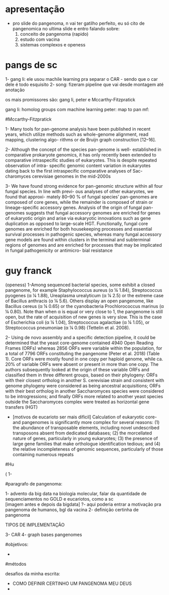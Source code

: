 # apresentação

- pro slide do pangenoma, n vai ter gatilho perfeito, eu só cito de pangenomica no ultima slide e entro falando sobre:
	1. conceito de pangenoma (rapido)
	2. estudo com vacina
	3. sistemas complexos e openess







# pangs de sc

1- gang li: ele usou machile learning pra separar o CAR - sendo que o car dele é todo esquisito
2- song: fizeram pipeline que vai desde montagem até anotação

os mais promissores são: gang li, peter e Mccarthy-Fitzpratick

gang li: homolog groups com machine learning
peter: map to pan
mf: 


#Mccarthy-Fitzpratick

1- Many tools for pan-genome analysis have been
published in recent years, which utilize methods such as
whole-genome alignment, read mapping, clustering algo-
rithms or de Bruijn graph construction [12–16].

2- Although the concept of the species pan-genome is well-
established in comparative prokaryote genomics, it has only
recently been extended to comparative intraspecific studies
of eukaryotes. This is despite repeated observation of intra-
specific genomic content variation in eukaryotes dating
back to the first intraspecific comparative analyses of Sac-
charomyces cerevisiae genomes in the mid-2000s

3- We have found strong evidence for pan-genomic
structure within all four fungal species. In line with previ-
ous analyses of other eukaryotes, we found that approxi-
mately 80–90 % of fungal species’ pan-genomes are
composed of core genes, while the remainder is composed
of strain or lineage-specific accessory genes. Analysis of
the origin of fungal pan-genomes suggests that fungal
accessory genomes are enriched for genes of eukaryotic
origin and arise via eukaryotic innovations such as gene
duplication as opposed to large-scale HGT. Functionally,
fungal core genomes are enriched for both housekeeping
processes and essential survival processes in pathogenic
species, whereas many fungal accessory gene models are
found within clusters in the terminal and subterminal
regions of genomes and are enriched for processes that
may be implicated in fungal pathogenicity or antimicro-
bial resistance	

# guy franck

(openess)
1-Among sequenced bacterial species, some exhibit a closed pangenome, for
example Staphylococcus aureus (α ¼ 1.84), Streptococcus pyogenes (α ¼ 1.88),
Ureaplasma urealyticum (α ¼ 2.5) or the extreme case of Bacillus anthracis
(α ¼ 5.6). Others display an open pangenome, like Bacillus cereus (α ¼ 0.65) or
the cyanobacteria Prochlorococcus marinus (α ¼ 0.80). Note than when α is equal
or very close to 1, the pangenome is still open, but the rate of acquisition of new
genes is very slow. This is the case of Escherichia coli (α ¼ 1.04), Streptococcus
agalactiae (α ¼ 1.05), or Streptococcus pneumoniae (α ¼ 0.98) (Tettelin et al.
2008).


2- Using
de novo assembly and a specific detection pipeline, it could be determined that the
yeast core-genome contained 4940 Open Reading Frames (ORFs) whereas 2856
ORFs were variable within the population, for a total of 7796 ORFs constituting the
pangenome (Peter et al. 2018) (Table 1). Core ORFs were mostly found in one copy
per haploid genome, while ca. 20% of variable ORFs were absent or present in more
than one copy. The authors subsequently looked at the origin of these variable ORFs
and classified them in three different groups, based on their phylogeny: ORFs with
their closest ortholog in another S. cerevisiae strain and consistent with genome
phylogeny were considered as being ancestral acquisitions; ORFs with their best
ortholog in another Saccharomyces species were considered to be introgressions; and
finally ORFs more related to another yeast species outside the Saccharomyces
complex were treated as horizontal gene transfers (HGT)

- [motivos de eucarioto ser mais dificil] Calculation of eukaryotic core- and pangenomes is significantly more complex
for several reasons: (1) the abundance of transposable elements, including novel
undescribed transposons absent from dedicated databases; (2) the morcellated nature
of genes, particularly in young eukaryotes; (3) the presence of large gene families
that make orthologue identification tedious; and (4) the relative incompleteness of
genomic sequences, particularly of those containing numerous repeats

#Hu

(
1-







#paragrafo de pangenoma:

1- advento da big data na biologia molecular, 
	falar da quantidade de sequenciamentos no GOLD e eucariotos, como a sc	
	[imagem antes e depois da bigdata]
?- aqui poderia entrar a motivação pra pangenoma de humanos, bgl da vacina
2- definição certinha de pangenoma

TIPOS DE IMPLEMENTAÇÃO

3- CAR
4- graph bases pangenomes

#objetivos:

- 

#métodos




desafios da minha escrita:
- COMO DEFINIR CERTINHO UM PANGENOMA MEU DEUS
- 
